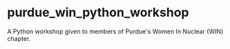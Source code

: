 # purdue_win_python_workshop
A Python workshop given to members of Purdue's Women In Nuclear (WIN) chapter.

